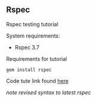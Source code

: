 ## Rspec

Rspec testing tutorial

System requirements:
- Rspec 3.7

Requirements for tutorial

```
gem install rspec

```

Code tute link found [here](https://code.tutsplus.com/tutorials/ruby-for-newbies-testing-with-rspec--net-21297)

*note revised syntax to latest rspec*
